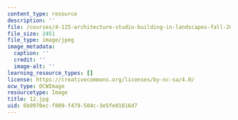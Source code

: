 ```yaml
---
content_type: resource
description: ''
file: /courses/4-125-architecture-studio-building-in-landscapes-fall-2002/6b8970ecf809f479504c3e5fe01816d7_12.jpg
file_size: 2451
file_type: image/jpeg
image_metadata:
  caption: ''
  credit: ''
  image-alt: ''
learning_resource_types: []
license: https://creativecommons.org/licenses/by-nc-sa/4.0/
ocw_type: OCWImage
resourcetype: Image
title: 12.jpg
uid: 6b8970ec-f809-f479-504c-3e5fe01816d7
---
```

